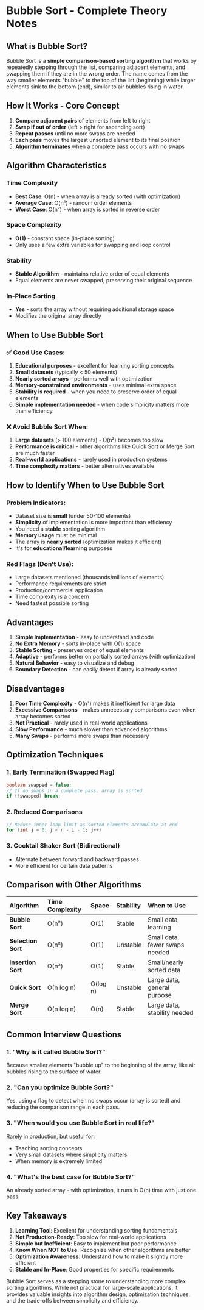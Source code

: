 # Bubble Sort - Complete Theory Notes

## **What is Bubble Sort?**

Bubble Sort is a **simple comparison-based sorting algorithm** that works by repeatedly stepping through the list, comparing adjacent elements, and swapping them if they are in the wrong order. The name comes from the way smaller elements "bubble" to the top of the list (beginning) while larger elements sink to the bottom (end), similar to air bubbles rising in water.

## **How It Works - Core Concept**

1. **Compare adjacent pairs** of elements from left to right
2. **Swap if out of order** (left > right for ascending sort)
3. **Repeat passes** until no more swaps are needed
4. **Each pass** moves the largest unsorted element to its final position
5. **Algorithm terminates** when a complete pass occurs with no swaps

## **Algorithm Characteristics**

### **Time Complexity**

- **Best Case**: O(n) - when array is already sorted (with optimization)
- **Average Case**: O(n²) - random order elements
- **Worst Case**: O(n²) - when array is sorted in reverse order


### **Space Complexity**

- **O(1)** - constant space (in-place sorting)
- Only uses a few extra variables for swapping and loop control


### **Stability**

- **Stable Algorithm** - maintains relative order of equal elements
- Equal elements are never swapped, preserving their original sequence


### **In-Place Sorting**

- **Yes** - sorts the array without requiring additional storage space
- Modifies the original array directly


## **When to Use Bubble Sort**

### **✅ Good Use Cases:**

1. **Educational purposes** - excellent for learning sorting concepts
2. **Small datasets** (typically < 50 elements)
3. **Nearly sorted arrays** - performs well with optimization
4. **Memory-constrained environments** - uses minimal extra space
5. **Stability is required** - when you need to preserve order of equal elements
6. **Simple implementation needed** - when code simplicity matters more than efficiency

### **❌ Avoid Bubble Sort When:**

1. **Large datasets** (> 100 elements) - O(n²) becomes too slow
2. **Performance is critical** - other algorithms like Quick Sort or Merge Sort are much faster
3. **Real-world applications** - rarely used in production systems
4. **Time complexity matters** - better alternatives available

## **How to Identify When to Use Bubble Sort**

### **Problem Indicators:**

- Dataset size is **small** (under 50-100 elements)
- **Simplicity** of implementation is more important than efficiency
- You need a **stable** sorting algorithm
- **Memory usage** must be minimal
- The array is **nearly sorted** (optimization makes it efficient)
- It's for **educational/learning** purposes


### **Red Flags (Don't Use):**

- Large datasets mentioned (thousands/millions of elements)
- Performance requirements are strict
- Production/commercial application
- Time complexity is a concern
- Need fastest possible sorting


## **Advantages**

1. **Simple Implementation** - easy to understand and code
2. **No Extra Memory** - sorts in-place with O(1) space
3. **Stable Sorting** - preserves order of equal elements
4. **Adaptive** - performs better on partially sorted arrays (with optimization)
5. **Natural Behavior** - easy to visualize and debug
6. **Boundary Detection** - can easily detect if array is already sorted

## **Disadvantages**

1. **Poor Time Complexity** - O(n²) makes it inefficient for large data
2. **Excessive Comparisons** - makes unnecessary comparisons even when array becomes sorted
3. **Not Practical** - rarely used in real-world applications
4. **Slow Performance** - much slower than advanced algorithms
5. **Many Swaps** - performs more swaps than necessary

## **Optimization Techniques**

### **1. Early Termination (Swapped Flag)**

```java
boolean swapped = false;
// If no swaps in a complete pass, array is sorted
if (!swapped) break;
```


### **2. Reduced Comparisons**

```java
// Reduce inner loop limit as sorted elements accumulate at end
for (int j = 0; j < n - i - 1; j++)
```


### **3. Cocktail Shaker Sort (Bidirectional)**

- Alternate between forward and backward passes
- More efficient for certain data patterns


## **Comparison with Other Algorithms**

| Algorithm | Time Complexity | Space | Stability | When to Use |
| :-- | :-- | :-- | :-- | :-- |
| **Bubble Sort** | O(n²) | O(1) | Stable | Small data, learning |
| **Selection Sort** | O(n²) | O(1) | Unstable | Small data, fewer swaps needed |
| **Insertion Sort** | O(n²) | O(1) | Stable | Small/nearly sorted data |
| **Quick Sort** | O(n log n) | O(log n) | Unstable | Large data, general purpose |
| **Merge Sort** | O(n log n) | O(n) | Stable | Large data, stability needed |

## **Common Interview Questions**

### **1. "Why is it called Bubble Sort?"**

Because smaller elements "bubble up" to the beginning of the array, like air bubbles rising to the surface of water.

### **2. "Can you optimize Bubble Sort?"**

Yes, using a flag to detect when no swaps occur (array is sorted) and reducing the comparison range in each pass.

### **3. "When would you use Bubble Sort in real life?"**

Rarely in production, but useful for:

- Teaching sorting concepts
- Very small datasets where simplicity matters
- When memory is extremely limited


### **4. "What's the best case for Bubble Sort?"**

An already sorted array - with optimization, it runs in O(n) time with just one pass.

## **Key Takeaways**

1. **Learning Tool**: Excellent for understanding sorting fundamentals
2. **Not Production-Ready**: Too slow for real-world applications
3. **Simple but Inefficient**: Easy to implement but poor performance
4. **Know When NOT to Use**: Recognize when other algorithms are better
5. **Optimization Awareness**: Understand how to make it slightly more efficient
6. **Stable and In-Place**: Good properties for specific requirements

Bubble Sort serves as a stepping stone to understanding more complex sorting algorithms. While not practical for large-scale applications, it provides valuable insights into algorithm design, optimization techniques, and the trade-offs between simplicity and efficiency.
